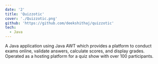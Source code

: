 ```yaml
---
date: '2'
title: 'Quizzotic'
cover: './Quizzotic.png'
github: 'https://github.com/deekshithaj/quizzotic'
tech:
  - Java
---
```


A Java application using Java AWT which provides a platform to conduct exams online, validate answers, calculate scores, and display grades. Operated as a hosting platform for a quiz show with over 100 participants.
